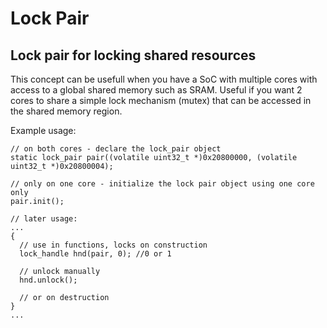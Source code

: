 # Lock Pair
## Lock pair for locking shared resources

This concept can be usefull when you have a SoC with multiple cores with access to a global shared memory such as SRAM.
Useful if you want 2 cores to share a simple lock mechanism (mutex) that can be accessed in the shared memory region.

Example usage:
```
// on both cores - declare the lock_pair object
static lock_pair pair((volatile uint32_t *)0x20800000, (volatile uint32_t *)0x20800004);

// only on one core - initialize the lock pair object using one core only
pair.init();

// later usage:
...
{
  // use in functions, locks on construction
  lock_handle hnd(pair, 0); //0 or 1

  // unlock manually
  hnd.unlock();

  // or on destruction
}
...
```
